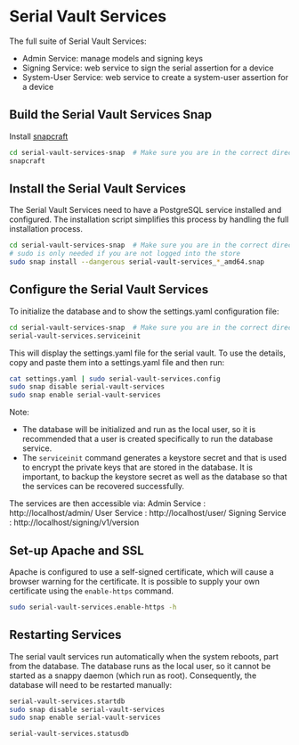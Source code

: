 # Serial Vault Services

The full suite of Serial Vault Services:

 - Admin Service: manage models and signing keys
 - Signing Service: web service to sign the serial assertion for a device
 - System-User Service: web service to create a system-user assertion for a device

## Build the Serial Vault Services Snap
Install [snapcraft](https://snapcraft.io/)

```bash
cd serial-vault-services-snap  # Make sure you are in the correct directory
snapcraft
```

## Install the Serial Vault Services
The Serial Vault Services need to have a PostgreSQL service installed and configured. The 
installation script simplifies this process by handling the full installation process.

```bash
cd serial-vault-services-snap  # Make sure you are in the correct directory
# sudo is only needed if you are not logged into the store
sudo snap install --dangerous serial-vault-services_*_amd64.snap
```

## Configure the Serial Vault Services
To initialize the database and to show the settings.yaml configuration file:

```bash
cd serial-vault-services-snap  # Make sure you are in the correct directory
serial-vault-services.serviceinit
```

This will display the settings.yaml file for the serial vault. To use the details, copy and
paste them into a settings.yaml file and then run:
```bash
cat settings.yaml | sudo serial-vault-services.config
sudo snap disable serial-vault-services
sudo snap enable serial-vault-services
```

Note: 
 - The database will be initialized and run as the local user, so it is recommended that a user is created specifically to run the database service.
 - The ```serviceinit``` command generates a keystore secret and that is used to encrypt the private keys that are stored in the database. It is important, to backup the keystore secret as well as the database so that the services can be recovered successfully.

The services are then accessible via:
Admin Service   : http://localhost/admin/
User Service    : http://localhost/user/
Signing Service : http://localhost/signing/v1/version


## Set-up Apache and SSL
Apache is configured to use a self-signed certificate, which will cause a browser warning
for the certificate. It is possible to supply your own certificate using the ```enable-https``` command.

```bash
sudo serial-vault-services.enable-https -h
```

## Restarting Services
The serial vault services run automatically when the system reboots, part from the database. The database
runs as the local user, so it cannot be started as a snappy daemon (which run as root). Consequently, the
database will need to be restarted manually:

```bash
serial-vault-services.startdb
sudo snap disable serial-vault-services
sudo snap enable serial-vault-services

serial-vault-services.statusdb
```